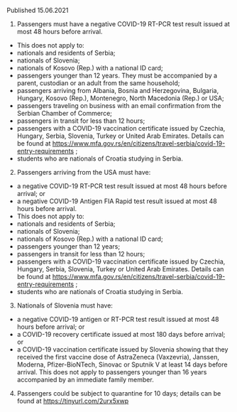Published 15.06.2021
1. Passengers must have a negative COVID-19 RT-PCR test result issued at most 48 hours before arrival.
- This does not apply to:
- nationals and residents of Serbia;
- nationals of Slovenia;
- nationals of Kosovo (Rep.) with a national ID card;
- passengers younger than 12 years. They must be accompanied by a parent, custodian or an adult from the same household;
- passengers arriving from Albania, Bosnia and Herzegovina, Bulgaria, Hungary, Kosovo (Rep.), Montenegro, North Macedonia (Rep.) or USA;
- passengers traveling on business with an email confirmation from the Serbian Chamber of Commerce;
- passengers in transit for less than 12 hours;
- passengers with a COVID-19 vaccination certificate issued by Czechia, Hungary, Serbia, Slovenia, Turkey or United Arab Emirates. Details can be found at <a href="https://www.mfa.gov.rs/en/citizens/travel-serbia/covid-19-entry-requirements">https://www.mfa.gov.rs/en/citizens/travel-serbia/covid-19-entry-requirements</a> ;
- students who are nationals of Croatia studying in Serbia.
2. Passengers arriving from the USA must have:
- a negative COVID-19 RT-PCR test result issued at most 48 hours before arrival; or
- a negative COVID-19 Antigen FIA Rapid test result issued at most 48 hours before arrival.
- This does not apply to:
- nationals and residents of Serbia;
- nationals of Slovenia;
- nationals of Kosovo (Rep.) with a national ID card;
- passengers younger than 12 years;
- passengers in transit for less than 12 hours;
- passengers with a COVID-19 vaccination certificate issued by Czechia, Hungary, Serbia, Slovenia, Turkey or United Arab Emirates. Details can be found at <a href="https://www.mfa.gov.rs/en/citizens/travel-serbia/covid-19-entry-requirements">https://www.mfa.gov.rs/en/citizens/travel-serbia/covid-19-entry-requirements</a> ;
- students who are nationals of Croatia studying in Serbia.
3. Nationals of Slovenia must have:
- a negative COVID-19 antigen or RT-PCR test result issued at most 48 hours before arrival; or
- a COVID-19 recovery certificate issued at most 180 days before arrival; or
- a COVID-19 vaccination certificate issued by Slovenia showing that they received the first vaccine dose of AstraZeneca (Vaxzevria), Janssen, Moderna, Pfizer-BioNTech, Sinovac or Sputnik V at least 14 days before arrival.
This does not apply to passengers younger than 16 years accompanied by an immediate family member.
4. Passengers could be subject to quarantine for 10 days; details can be found at <a href="https://tinyurl.com/2urx5xwp">https://tinyurl.com/2urx5xwp</a> 

